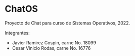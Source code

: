 # ChatOS

Proyecto de Chat para curso de Sistemas Operativos, 2022.

Integrantes:

 - Javier Ramirez Cospin, carne No. 18099
 - Cesar Vinicio Rodas, carne No. 16776
